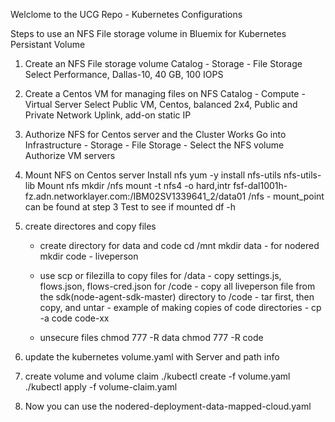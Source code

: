 Welclome to the UCG Repo - Kubernetes Configurations


Steps to use an NFS File storage volume in Bluemix for Kubernetes Persistant Volume

1. Create an NFS File storage volume
   Catalog - Storage - File Storage
   Select Performance, Dallas-10, 40 GB, 100 IOPS

2. Create a Centos VM for managing files on NFS
   Catalog - Compute - Virtual Server
   Select Public VM, Centos, balanced 2x4, Public and Private Network Uplink, add-on static IP

3. Authorize NFS for Centos server and the Cluster Works
   Go into Infrastructure - Storage - File Storage - Select the NFS volume
   Authorize VM servers

4. Mount NFS on Centos server
   Install nfs 
        yum -y install nfs-utils nfs-utils-lib
   Mount nfs
       mkdir /nfs
       mount -t nfs4 -o hard,intr fsf-dal1001h-fz.adn.networklayer.com:/IBM02SV1339641_2/data01 /nfs
           - mount_point can be found at step 3
   Test to see if mounted
        df -h
5. create directores and copy files
     - create directory for data and code
       cd /mnt
       mkdir data - for nodered 
       mkdir code - liveperson

     - use scp or filezilla to copy files
       for /data
           - copy settings.js, flows.json, flows-cred.json
       for /code
           - copy all liveperson file from the sdk(node-agent-sdk-master) directory to /code - tar first, then copy, and untar
           - example of making copies of code directories - cp -a code  code-xx
     - unsecure files 
       chmod 777 -R data
       chmod 777 -R code

 6. update the kubernetes volume.yaml with Server and path info

 7. create volume and volume claim
      ./kubectl create -f volume.yaml
      ./kubectl apply -f volume-claim.yaml

 8. Now you can use the nodered-deployment-data-mapped-cloud.yaml












